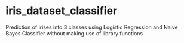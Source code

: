 # iris_dataset_classifier
Prediction of irises into 3 classes using Logistic Regression and Naive Bayes Classifier without making use of library functions
